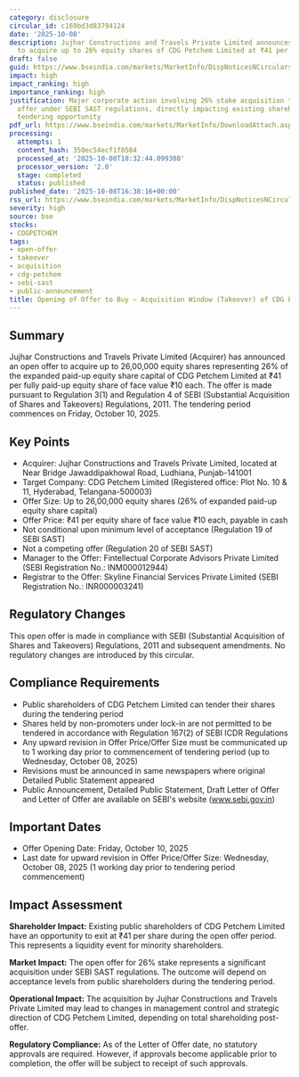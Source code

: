 ```yaml
---
category: disclosure
circular_id: c169bd3d83794124
date: '2025-10-08'
description: Jujhar Constructions and Travels Private Limited announces open offer
  to acquire up to 26% equity shares of CDG Petchem Limited at ₹41 per share.
draft: false
guid: https://www.bseindia.com/markets/MarketInfo/DispNoticesNCirculars.aspx?Noticeid={7AEBC738-C192-4FD0-A2DC-A91018ABC6C9}&noticeno=20251008-65&dt=10/08/2025&icount=65&totcount=67&flag=0
impact: high
impact_ranking: high
importance_ranking: high
justification: Major corporate action involving 26% stake acquisition through open
  offer under SEBI SAST regulations, directly impacting existing shareholders with
  tendering opportunity
pdf_url: https://www.bseindia.com/markets/MarketInfo/DownloadAttach.aspx?id=20251008-65&attachedId=ee7033e0-ecbb-4f39-9a0f-9b51928d28a8
processing:
  attempts: 1
  content_hash: 350ec54ecf1f0584
  processed_at: '2025-10-08T18:32:44.099308'
  processor_version: '2.0'
  stage: completed
  status: published
published_date: '2025-10-08T16:38:16+00:00'
rss_url: https://www.bseindia.com/markets/MarketInfo/DispNoticesNCirculars.aspx?Noticeid={7AEBC738-C192-4FD0-A2DC-A91018ABC6C9}&noticeno=20251008-65&dt=10/08/2025&icount=65&totcount=67&flag=0
severity: high
source: bse
stocks:
- CDGPETCHEM
tags:
- open-offer
- takeover
- acquisition
- cdg-petchem
- sebi-sast
- public-announcement
title: Opening of Offer to Buy – Acquisition Window (Takeover) of CDG PETCHEM LIMITED
---
```


## Summary

Jujhar Constructions and Travels Private Limited (Acquirer) has announced an open offer to acquire up to 26,00,000 equity shares representing 26% of the expanded paid-up equity share capital of CDG Petchem Limited at ₹41 per fully paid-up equity share of face value ₹10 each. The offer is made pursuant to Regulation 3(1) and Regulation 4 of SEBI (Substantial Acquisition of Shares and Takeovers) Regulations, 2011. The tendering period commences on Friday, October 10, 2025.

## Key Points

- Acquirer: Jujhar Constructions and Travels Private Limited, located at Near Bridge Jawaddipakhowal Road, Ludhiana, Punjab-141001
- Target Company: CDG Petchem Limited (Registered office: Plot No. 10 & 11, Hyderabad, Telangana-500003)
- Offer Size: Up to 26,00,000 equity shares (26% of expanded paid-up equity share capital)
- Offer Price: ₹41 per equity share of face value ₹10 each, payable in cash
- Not conditional upon minimum level of acceptance (Regulation 19 of SEBI SAST)
- Not a competing offer (Regulation 20 of SEBI SAST)
- Manager to the Offer: Fintellectual Corporate Advisors Private Limited (SEBI Registration No.: INM000012944)
- Registrar to the Offer: Skyline Financial Services Private Limited (SEBI Registration No.: INR000003241)

## Regulatory Changes

This open offer is made in compliance with SEBI (Substantial Acquisition of Shares and Takeovers) Regulations, 2011 and subsequent amendments. No regulatory changes are introduced by this circular.

## Compliance Requirements

- Public shareholders of CDG Petchem Limited can tender their shares during the tendering period
- Shares held by non-promoters under lock-in are not permitted to be tendered in accordance with Regulation 167(2) of SEBI ICDR Regulations
- Any upward revision in Offer Price/Offer Size must be communicated up to 1 working day prior to commencement of tendering period (up to Wednesday, October 08, 2025)
- Revisions must be announced in same newspapers where original Detailed Public Statement appeared
- Public Announcement, Detailed Public Statement, Draft Letter of Offer and Letter of Offer are available on SEBI's website (www.sebi.gov.in)

## Important Dates

- Offer Opening Date: Friday, October 10, 2025
- Last date for upward revision in Offer Price/Offer Size: Wednesday, October 08, 2025 (1 working day prior to tendering period commencement)

## Impact Assessment

**Shareholder Impact:** Existing public shareholders of CDG Petchem Limited have an opportunity to exit at ₹41 per share during the open offer period. This represents a liquidity event for minority shareholders.

**Market Impact:** The open offer for 26% stake represents a significant acquisition under SEBI SAST regulations. The outcome will depend on acceptance levels from public shareholders during the tendering period.

**Operational Impact:** The acquisition by Jujhar Constructions and Travels Private Limited may lead to changes in management control and strategic direction of CDG Petchem Limited, depending on total shareholding post-offer.

**Regulatory Compliance:** As of the Letter of Offer date, no statutory approvals are required. However, if approvals become applicable prior to completion, the offer will be subject to receipt of such approvals.